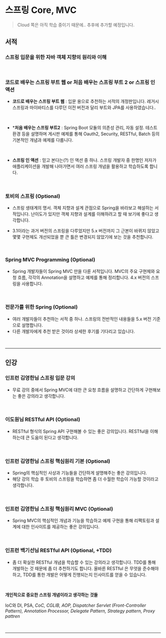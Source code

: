 
# 스프링 Core, MVC


> Cloud 쪽은 아직 학습 중이기 때문에.. 추후에 추가할 예정입니다.

## 서적

### 스프링 입문을 위한 자바 객체 지향의 원리와 이해

<br/>

### 코드로 배우는 스프링 부트 웹 or 처음 배우는 스프링 부트 2 or 스프링 인 액션

- **코드로 배우는 스프링 부트 웹** : 입문 용으로 추천하는 서적의 개정판입니다. 레거시 스프링과 마이바티스를 다루던 이전 버전과 달리 부트와 JPA를 사용하였습니다..

<br/>

- ***처음 배우는 스프링 부트2** : Spring Boot 모듈의 의존성 관리, 자동 설정. 테스트 환경 등을 설명하며 게시판 예제를 통해 Oauth2, Security, RESTful, Batch 등의 기본적인 개념과 예제를 다룹니다.

<br/>

- **스프링 인 액션** : 믿고 본다는(?) 인 액션 중 하나. 스프링 개발자 중 한명인 저자가 애플리케이션을 개발해 나아가면서 여러 스프링 개념을 활용하고 학습하도록 합니다.

<br/>

### 토비의 스프링 (Optional)

- 스프링 생태계의 명서. 객체 지향과 설계 관점으로 Spring을 바라보고 해설하는 서적입니다. 난이도가 있지만 객체 지향과 설계를 이해하려고 할 때 보기에 좋다고 생각합니다.
  
- 3.1이라는 과거 버전의 스프링을 다루었지만 5.x 버전까지 그 근본이 바뀌지 않았고 몇몇 구현체도 개선되었을 뿐 큰 틀은 변경되지 않았기에 보는 것을 추천합니다.

<br/>

### Spring MVC Programming (Optional)

- Spring 개발자들이 Spring MVC 만을 다룬 서적입니다. MVC의 주요 구현체와 요청 흐름, 각각의 Annotation을 설명하고 예제를 통해 정리합니다. 4.x 버전의 스프링을 사용합니다.

<br/>

### 전문가를 위한 Spring (Optional)

- 여러 개발자들이 추천하는 서적 중 하나. 스프링의 전반적인 내용들을 5.x 버전 기준으로 설명합니다.
- 다른 개발자에게 추천 받은 것이라 상세한 후기를 기다리고 있습니다.

<br/>

---

## 인강

### 인프런 김영한님 스프링 입문 강의

- 무료 강의 중에서 Spring MVC에 대한 큰 요청 흐름을 설명하고 간단하게 구현해보는 좋은 강의라고 생각합니다.

<br/>

### 이도원님 RESTful API (Optional)

- RESTful 형식의 Spring API 구현해볼 수 있는 좋은 강의입니다. RESTful을 이해하는데 큰 도움이 된다고 생각합니다.

<br/>

### 인프런 김영한님 스프링 핵심원리 기본 (Optional)

- Spring의 핵심적인 사상과 기능들을 간단하게 설명해주는 좋은 강의입니다.
- 해당 강의 학습 후 토비의 스프링을 학습하면 좀 더 수월한 학습이 가능할 것이라고 생각합니다.

<br/>

### 인프런 김영한님 스프링 핵심원리 MVC (Optional)

- Spring MVC의 핵심적인 개념과 기능을 학습하고 예제 구현을 통해 리팩토링과 설계에 대한 인사이트를 제공하는 좋은 강의입니다.

<br/>

### 인프런 백기선님 RESTful API (Optional, +TDD)

- 좀 더 확실한 RESTful 개념을 학습할 수 있는 강의라고 생각합니다. TDD를 통해 개발하는 것 때문에 좀 더 추천하기도 합니다. 올바른 RESTful 은 무엇을 준수해야하고, TDD를 통한 개발은 어떻게 진행되는지 인사이트를 얻을 수 있습니다.

<br/>

**개인적으로 중요한 스프링 개념이라고 생각하는 것들**

IoC와 DI, PSA, *CoC, CGLIB, AOP, Dispatcher Servlet (Front-Controller Pattern), Annotation Processor, Delegate Pattern,  Strategy pattern, Proxy pattren*

<br/>

---
